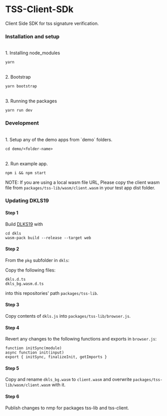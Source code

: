 
# TSS-Client-SDk
Client Side SDK for tss signature verification.

### Installation and setup
<br />
1. Installing node_modules

```
yarn
```

<br />
2. Bootstrap

```
yarn bootstrap
```
<br />
3. Running the packages

```
yarn run dev
```

### Development
<br />
1. Setup any of the demo apps from `demo` folders.

```
cd demo/<folder-name>
```

<br />
2. Run example app.

```
npm i && npm start
```

NOTE: If you are using a local wasm file URL, Please copy the client wasm file from `packages/tss-lib/wasm/client.wasm` in your test app dist folder.

### Updating DKLS19

#### Step 1
Build [DLKS19](https://github.com/torusresearch/dkls) with
```
cd dkls
wasm-pack build --release --target web
```

#### Step 2
From the `pkg` subfolder in `dkls`:

Copy the following files:
```
dkls.d.ts
dkls_bg.wasm.d.ts
```

into this repositories' path `packages/tss-lib`.

#### Step 3

Copy contents of `dkls.js` into `packages/tss-lib/browser.js`.

#### Step 4

Revert any changes to the following functions and exports in `browser.js`:
```
function initSync(module)
async function init(input)
export { initSync, finalizeInit, getImports }
```

#### Step 5

Copy and rename `dkls_bg.wasm` to `client.wasm` and overwrite `packages/tss-lib/wasm/client.wasm` with it.

#### Step 6

Publish changes to nmp for packages tss-lib and tss-client.
